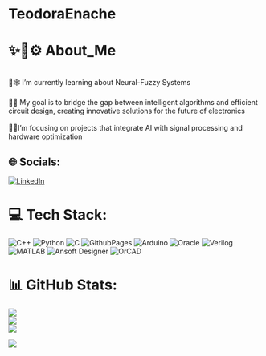 # TeodoraEnache
 # ✨🌿⚙️ About_Me
 <br>🔀🕸️ I’m currently learning about Neural-Fuzzy Systems<br>
 <br> 🚀🌟 My goal is to bridge the gap between intelligent algorithms and efficient circuit design, creating innovative solutions for the future of electronics<br>
 <br>🧠🌌I’m focusing on projects that integrate AI with signal processing and hardware optimization<br>

 ## 🌐 Socials:
[![LinkedIn](https://img.shields.io/badge/LinkedIn-%230077B5.svg?logo=linkedin&logoColor=white)](http://linkedin.com/in/enache-teodora-maria-019677303)

# 💻 Tech Stack:
![C++](https://img.shields.io/badge/c++-%2300599C.svg?style=for-the-badge&logo=c%2B%2B&logoColor=white)
![Python](https://img.shields.io/badge/python-3670A0?style=for-the-badge&logo=python&logoColor=ffdd54)
 ![C](https://img.shields.io/badge/c-%2300599C.svg?style=for-the-badge&logo=c&logoColor=white)
 ![GithubPages](https://img.shields.io/badge/github%20pages-121013?style=for-the-badge&logo=github&logoColor=white) 
 ![Arduino](https://img.shields.io/badge/-Arduino-00979D?style=for-the-badge&logo=Arduino&logoColor=white)
 ![Oracle](https://img.shields.io/badge/Oracle-F80000?style=for-the-badge&logo=oracle&logoColor=white) 
 ![Verilog](https://img.shields.io/badge/Verilog-red?style=for-the-badge&logo=verilog&logoColor=white)
![MATLAB](https://img.shields.io/badge/MATLAB-%23FF7F00.svg?style=for-the-badge&logo=mathworks&logoColor=white)
![Ansoft Designer](https://img.shields.io/badge/Ansoft%20Designer-blue?style=for-the-badge&logo=ansys&logoColor=white)
![OrCAD](https://img.shields.io/badge/OrCAD-red?style=for-the-badge&logo=cadence&logoColor=white)
# 📊 GitHub Stats:
![](https://github-readme-stats.vercel.app/api?username=TeodoraEnache&theme=dark&hide_border=false&include_all_commits=false&count_private=false)<br/>
![](https://github-readme-streak-stats.herokuapp.com/?user=TeodoraEnache&theme=dark&hide_border=false)<br/>
![](https://github-readme-stats.vercel.app/api/top-langs/?username=TeodoraEnache&theme=dark&hide_border=false&include_all_commits=false&count_private=false&layout=compact)

[![](https://visitcount.itsvg.in/api?id=TeodoraEnache&icon=0&color=0)](https://visitcount.itsvg.in)

